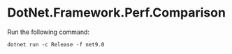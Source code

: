 # DotNet.Framework.Perf.Comparison


Run the following command:
```
dotnet run -c Release -f net9.0
```